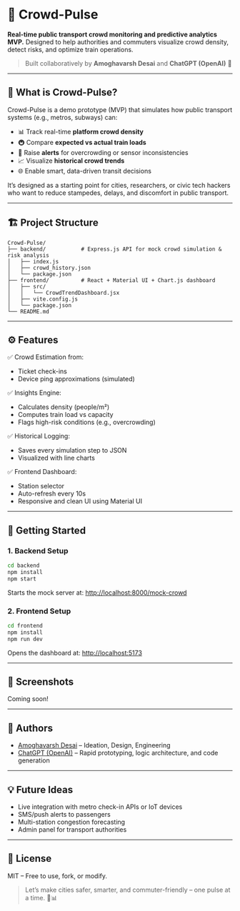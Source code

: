 # 🚦 Crowd-Pulse

**Real-time public transport crowd monitoring and predictive analytics MVP.**
Designed to help authorities and commuters visualize crowd density, detect risks, and optimize train operations.

> Built collaboratively by **Amoghavarsh Desai** and **ChatGPT (OpenAI)** 🤝

---

## 🧠 What is Crowd-Pulse?

Crowd-Pulse is a demo prototype (MVP) that simulates how public transport systems (e.g., metros, subways) can:

* 📊 Track real-time **platform crowd density**
* 🚇 Compare **expected vs actual train loads**
* 🔔 Raise **alerts** for overcrowding or sensor inconsistencies
* 📈 Visualize **historical crowd trends**
* 🌐 Enable smart, data-driven transit decisions

It’s designed as a starting point for cities, researchers, or civic tech hackers who want to reduce stampedes, delays, and discomfort in public transport.

---

## 🏗️ Project Structure

```
Crowd-Pulse/
├── backend/           # Express.js API for mock crowd simulation & risk analysis
│   ├── index.js
│   ├── crowd_history.json
│   └── package.json
├── frontend/          # React + Material UI + Chart.js dashboard
│   ├── src/
│   │   └── CrowdTrendDashboard.jsx
│   ├── vite.config.js
│   └── package.json
└── README.md
```

---

## ⚙️ Features

✅ Crowd Estimation from:

* Ticket check-ins
* Device ping approximations (simulated)

✅ Insights Engine:

* Calculates density (people/m²)
* Computes train load vs capacity
* Flags high-risk conditions (e.g., overcrowding)

✅ Historical Logging:

* Saves every simulation step to JSON
* Visualized with line charts

✅ Frontend Dashboard:

* Station selector
* Auto-refresh every 10s
* Responsive and clean UI using Material UI

---

## 🚀 Getting Started

### 1. Backend Setup

```bash
cd backend
npm install
npm start
```

Starts the mock server at: [http://localhost:8000/mock-crowd](http://localhost:8000/mock-crowd)

### 2. Frontend Setup

```bash
cd frontend
npm install
npm run dev
```

Opens the dashboard at: [http://localhost:5173](http://localhost:5173)

---

## 📸 Screenshots

Coming soon!

---

## 🤝 Authors

* [Amoghavarsh Desai](https://github.com/5Amogh) – Ideation, Design, Engineering
* [ChatGPT (OpenAI)](https://openai.com/chatgpt) – Rapid prototyping, logic architecture, and code generation

---

## 💡 Future Ideas

* Live integration with metro check-in APIs or IoT devices
* SMS/push alerts to passengers
* Multi-station congestion forecasting
* Admin panel for transport authorities

---

## 📄 License

MIT – Free to use, fork, or modify.

> Let’s make cities safer, smarter, and commuter-friendly – one pulse at a time. 🚦📊
